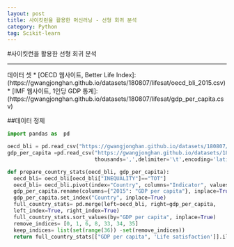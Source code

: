 ```yaml
---
layout: post
title: 사이킷런을 활용한 머신러닝 - 선형 회귀 분석
category: Python
tag: Scikit-learn
---
```


#사이킷런을 활용한 선형 회귀 분석
<hr/>
<div class="message">
데이터 셋
  * [OECD 웹사이트, Better Life Index]: (https://gwangjonghan.github.io/datasets/180807/lifesat/oecd_bli_2015.csv)
  * [IMF 웹사이트, 1인당 GDP 통계]: (https://gwangjonghan.github.io/datasets/180807/lifesat/gdp_per_capita.csv)
</div>

##데이터 정제
```python
import pandas as  pd

oecd_bli = pd.read_csv("https://gwangjonghan.github.io/datasets/180807/lifesat/oecd_bli_2015.csv",thousands=",")
gdp_per_capita =pd.read_csv("https://gwangjonghan.github.io/datasets/180807/lifesat/gdp_per_capita.csv",
                            thousands=',',delimiter='\t',encoding='latin1', na_values="n/a")
```

```python
def prepare_country_stats(oecd_bli, gdp_per_capita):
  oecd_bli= oecd_bli[oecd_bli["INEQUALITY"]=="TOT"]
  oecd_bli= oecd_bli.pivot(index="Country", columns="Indicator", values="Value")
  gdp_per_capita.rename(columns={"2015": "GDP per capita"}, inplace=True)
  gdp_per_capita.set_index("Country", inplace=True)
  full_country_stats= pd.merge(left=oecd_bli, right=gdp_per_capita,
  left_index=True, right_index=True)
  full_country_stats.sort_values(by="GDP per capita", inplace=True)
  remove_indices= [0, 1, 6, 8, 33, 34, 35]
  keep_indices= list(set(range(36)) -set(remove_indices))
  return full_country_stats[["GDP per capita", 'Life satisfaction']].iloc[keep_indices]
```